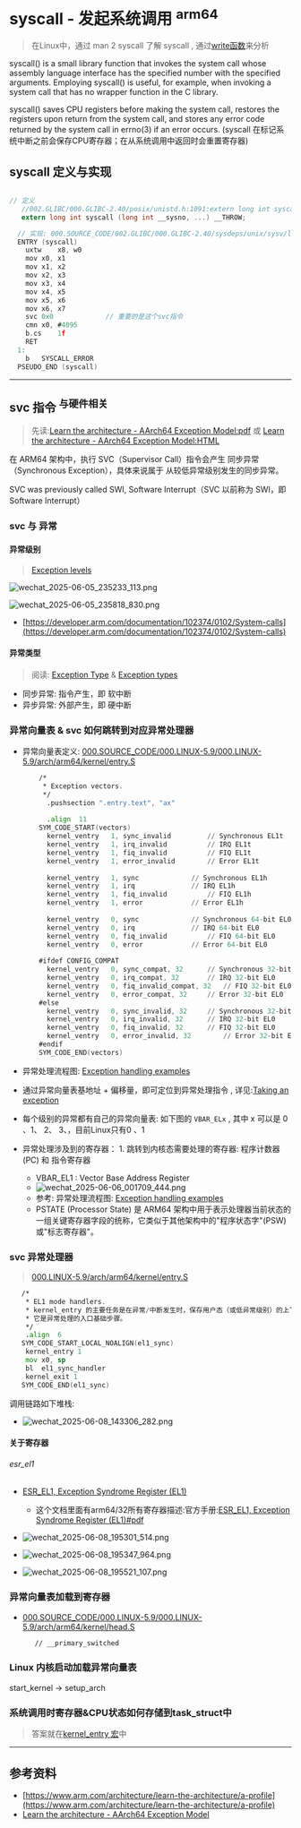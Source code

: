 # syscall - 发起系统调用 <sup>arm64</sup>
> 在Linux中，通过 man 2 syscall 了解 syscall , 通过[write函数](./003.通过write函数分析从GLIBC到内核的调用链路.md)来分析

syscall()  is  a small library function that invokes the system call whose assembly language interface has the specified number with the specified arguments.  Employing syscall() is useful, for example, when invoking a system call that has no wrapper function in the C library.

syscall() saves CPU registers before making the system call, restores the registers upon return from the system call, and stores any error code returned by the system call in errno(3) if an error occurs. (syscall 在标记系统中断之前会保存CPU寄存器；在从系统调用中返回时会重置寄存器)

## syscall 定义与实现
```c

// 定义
   //002.GLIBC/000.GLIBC-2.40/posix/unistd.h:1091:extern long int syscall (long int __sysno, ...) __THROW;
   extern long int syscall (long int __sysno, ...) __THROW;

  // 实现: 000.SOURCE_CODE/002.GLIBC/000.GLIBC-2.40/sysdeps/unix/sysv/linux/aarch64/syscall.S
  ENTRY (syscall)
	uxtw	x8, w0
	mov	x0, x1
	mov	x1, x2
	mov	x2, x3
	mov	x3, x4
	mov	x4, x5
	mov	x5, x6
	mov	x6, x7
	svc	0x0             // 重要的是这个svc指令
	cmn	x0, #4095
	b.cs	1f
	RET
  1:
  	b	SYSCALL_ERROR
  PSEUDO_END (syscall)
```

---

## svc 指令 <sup>与硬件相关</sup>
> 先读:[Learn the architecture - AArch64 Exception Model:pdf](../006.REFS/learn_the_architecture_-_aarch64_exception_model_102412_0103_02_en.pdf) 或 [Learn the architecture - AArch64 Exception Model:HTML](https://developer.arm.com/documentation/102412/latest) 

在 ARM64 架构中，执行 SVC（Supervisor Call）指令会产生 同步异常（Synchronous Exception），具体来说属于 从较低异常级别发生的同步异常。

SVC was previously called SWI, Software Interrupt（SVC 以前称为 SWI，即 Software Interrupt）

### svc 与 异常
#### 异常级别
> [Exception levels](../006.REFS/learn_the_architecture_-_aarch64_exception_model_102412_0103_02_en.pdf)

![wechat_2025-06-05_235233_113.png](./999.IMGS/wechat_2025-06-05_235233_113.png)

![wechat_2025-06-05_235818_830.png](./999.IMGS/wechat_2025-06-05_235818_830.png)
  + [https://developer.arm.com/documentation/102374/0102/System-calls](https://developer.arm.com/documentation/102374/0102/System-calls)

#### 异常类型
> 阅读: [Exception Type](../006.REFS/learn_the_architecture_-_aarch64_exception_model_102412_0103_02_en.pdf) & [Exception types](https://developer.arm.com/documentation/102412/0103/Exception-types)
+ 同步异常: 指令产生，即 软中断
+ 异步异常: 外部产生，即 硬中断


### 异常向量表 & svc 如何跳转到对应异常处理器
+ 异常向量表定义: [000.SOURCE_CODE/000.LINUX-5.9/000.LINUX-5.9/arch/arm64/kernel/entry.S](../000.SOURCE_CODE/000.LINUX-5.9/000.LINUX-5.9/arch/arm64/kernel/entry.S.md)
  ```asm
      /*
       * Exception vectors.
       */
      	.pushsection ".entry.text", "ax"
      
      	.align	11
      SYM_CODE_START(vectors)
      	kernel_ventry	1, sync_invalid			// Synchronous EL1t
      	kernel_ventry	1, irq_invalid			// IRQ EL1t
      	kernel_ventry	1, fiq_invalid			// FIQ EL1t
      	kernel_ventry	1, error_invalid		// Error EL1t
      
      	kernel_ventry	1, sync				// Synchronous EL1h
      	kernel_ventry	1, irq				// IRQ EL1h
      	kernel_ventry	1, fiq_invalid			// FIQ EL1h
      	kernel_ventry	1, error			// Error EL1h
      
      	kernel_ventry	0, sync				// Synchronous 64-bit EL0
      	kernel_ventry	0, irq				// IRQ 64-bit EL0
      	kernel_ventry	0, fiq_invalid			// FIQ 64-bit EL0
      	kernel_ventry	0, error			// Error 64-bit EL0
      
      #ifdef CONFIG_COMPAT
      	kernel_ventry	0, sync_compat, 32		// Synchronous 32-bit EL0
      	kernel_ventry	0, irq_compat, 32		// IRQ 32-bit EL0
      	kernel_ventry	0, fiq_invalid_compat, 32	// FIQ 32-bit EL0
      	kernel_ventry	0, error_compat, 32		// Error 32-bit EL0
      #else
      	kernel_ventry	0, sync_invalid, 32		// Synchronous 32-bit EL0
      	kernel_ventry	0, irq_invalid, 32		// IRQ 32-bit EL0
      	kernel_ventry	0, fiq_invalid, 32		// FIQ 32-bit EL0
      	kernel_ventry	0, error_invalid, 32		// Error 32-bit EL0
      #endif
      SYM_CODE_END(vectors)
  ```

+ 异常处理流程图: [Exception handling examples](../006.REFS/learn_the_architecture_-_aarch64_exception_model_102412_0103_02_en.pdf)
+ 通过异常向量表基地址 + 偏移量，即可定位到异常处理指令 , 详见:[Taking an exception](../006.REFS/learn_the_architecture_-_aarch64_exception_model_102412_0103_02_en.pdf)
+ 每个级别的异常都有自己的异常向量表: 如下图的 `VBAR_ELx` , 其中 x 可以是 0 、1、 2、 3、，目前Linux只有0 、1 
+ 异常处理涉及到的寄存器： 1. 跳转到内核态需要处理的寄存器: 程序计数器(PC) 和 指令寄存器 
  - VBAR_EL1 : Vector Base Address Register
  - ![wechat_2025-06-06_001709_444.png](./999.IMGS/wechat_2025-06-06_001709_444.png)
  - 参考: 异常处理流程图: [Exception handling examples](../006.REFS/learn_the_architecture_-_aarch64_exception_model_102412_0103_02_en.pdf)
  - PSTATE (Processor State) 是 ARM64 架构中用于表示处理器当前状态的一组关键寄存器字段的统称，它类似于其他架构中的"程序状态字"(PSW)或"标志寄存器"。


### svc 异常处理器
> [000.LINUX-5.9/arch/arm64/kernel/entry.S](000.SOURCE_CODE/000.LINUX-5.9/000.LINUX-5.9/arch/arm64/kernel/entry.S.md)

```asm
   /*
    * EL1 mode handlers.
    * kernel_entry 的主要任务是在异常/中断发生时，保存用户态（或低异常级别）的上下文（寄存器状态）到内核栈（struct pt_regs），并切换到内核态的执行环境。
    * 它是异常处理的入口基础步骤。
    */
   	.align	6
   SYM_CODE_START_LOCAL_NOALIGN(el1_sync)
   	kernel_entry 1
   	mov	x0, sp
   	bl	el1_sync_handler
   	kernel_exit 1
   SYM_CODE_END(el1_sync)
```
调用链路如下堆栈:
+ ![wechat_2025-06-08_143306_282.png](./999.IMGS/wechat_2025-06-08_143306_282.png)

#### 关于寄存器
###### esr_el1
- [ESR_EL1, Exception Syndrome Register (EL1)](https://developer.arm.com/documentation/ddi0601/2025-03/AArch64-Registers/ESR-EL1--Exception-Syndrome-Register--EL1-?lang=en)
  + 这个文档里面有arm64/32所有寄存器描述:官方手册:[ESR_EL1, Exception Syndrome Register (EL1)#pdf](./../006.REFS/SysReg_xml_A_profile-2025-03.pdf)

- ![wechat_2025-06-08_195301_514.png](./999.IMGS/wechat_2025-06-08_195301_514.png)
- ![wechat_2025-06-08_195347_964.png](./999.IMGS/wechat_2025-06-08_195347_964.png)
- ![wechat_2025-06-08_195521_107.png](./999.IMGS/wechat_2025-06-08_195521_107.png)



### 异常向量表加载到寄存器
+ [000.SOURCE_CODE/000.LINUX-5.9/000.LINUX-5.9/arch/arm64/kernel/head.S](../000.SOURCE_CODE/000.LINUX-5.9/000.LINUX-5.9/arch/arm64/kernel/head.S.md)
   ```asm
      // __primary_switched
   ```

### Linux 内核启动加载异常向量表
start_kernel → setup_arch

### 系统调用时寄存器&CPU状态如何存储到task_struct中
> 答案就在[kernel_entry 宏](../000.SOURCE_CODE/000.LINUX-5.9/000.LINUX-5.9/arch/arm64/kernel/entry.S.md)中


---


## 参考资料
- [https://www.arm.com/architecture/learn-the-architecture/a-profile](https://www.arm.com/architecture/learn-the-architecture/a-profile)
- [Learn the architecture - AArch64 Exception Model](https://developer.arm.com/documentation/102412/latest)